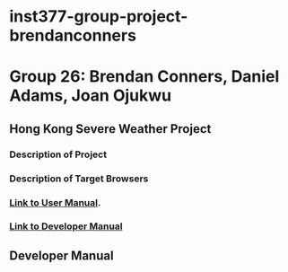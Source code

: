 # inst377-group-project-brendanconners
# Group 26: Brendan Conners, Daniel Adams, Joan Ojukwu

## Hong Kong Severe Weather Project

### Description of Project

### Description of Target Browsers

### [Link to User Manual](https://data.weather.gov.hk/weatherAPI/doc/HKO_Open_Data_API_Documentation.pdf).

### [Link to Developer Manual](#developer-manual)









## Developer Manual